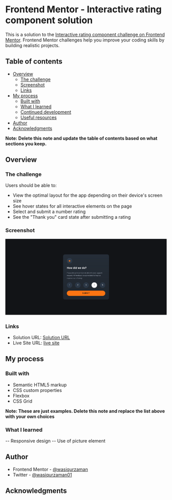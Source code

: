 # Frontend Mentor - Interactive rating component solution

This is a solution to the [Interactive rating component challenge on Frontend Mentor](https://www.frontendmentor.io/challenges/interactive-rating-component-koxpeBUmI). Frontend Mentor challenges help you improve your coding skills by building realistic projects.

## Table of contents

- [Overview](#overview)
  - [The challenge](#the-challenge)
  - [Screenshot](#screenshot)
  - [Links](#links)
- [My process](#my-process)
  - [Built with](#built-with)
  - [What I learned](#what-i-learned)
  - [Continued development](#continued-development)
  - [Useful resources](#useful-resources)
- [Author](#author)
- [Acknowledgments](#acknowledgments)

**Note: Delete this note and update the table of contents based on what sections you keep.**

## Overview

### The challenge

Users should be able to:

- View the optimal layout for the app depending on their device's screen size
- See hover states for all interactive elements on the page
- Select and submit a number rating
- See the "Thank you" card state after submitting a rating

### Screenshot

![](./public/images/Screenshot.png)

### Links

- Solution URL: [Solution URL](https://www.frontendmentor.io/solutions/product-preview-card-component-solution-fr2NbrpcMz)
- Live Site URL: [live site](https://interactive-rating-component-puce-six.vercel.app/)

## My process

### Built with

- Semantic HTML5 markup
- CSS custom properties
- Flexbox
- CSS Grid

**Note: These are just examples. Delete this note and replace the list above with your own choices**

### What I learned

-- Responsive design
-- Use of picture element

## Author

- Frontend Mentor - [@wasiqurzaman](https://www.frontendmentor.io/profile/wasiqurzaman)
- Twitter - [@wasiqurzaman01](https://x.com/wasiqurzaman01)

## Acknowledgments
